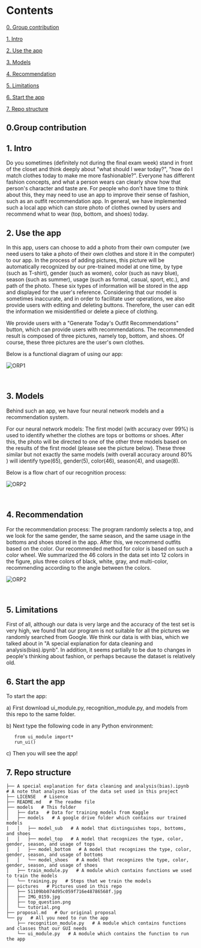 # Contents

[0. Group contribution](#0)

[1. Intro](#1)

[2. Use the app](#2)

[3. Models](#3)

[4. Recommendation](#4)

[5. Limitations](#5)

[6. Start the app](#6)

[7. Repo structure](#7)

<h2 id="0">0.Group contribution</h2>

<h2 id="1">1. Intro</h2> Do you sometimes (definitely not during the final exam week) stand in front of the closet and think deeply about "what should I wear today?", "how do I match clothes today to make me more fashionable?". Everyone has different fashion concepts, and what a person wears can clearly show how that person's character and taste are. For people who don't have time to think about this, they may need to use an app to improve their sense of fashion, such as an outfit recommendation app. In general, we have implemented such a local app which can store photo of clothes owned by users and recommend what to wear (top, bottom, and shoes) today.

<br>
<h2 id="2">2. Use the app</h2> In this app, users can choose to add a photo from their own computer (we need users to take a photo of their own clothes and store it in the computer) to our app. In the process of adding pictures, this picture will be automatically recognized by our pre-trained model at one time, by type (such as T-shirt), gender (such as women), color (such as navy blue), season (such as summer), usage (such as formal, casual, sport, etc.), and path of the photo. These six types of information will be stored in the app and displayed for the user's reference. Considering that our model is sometimes inaccurate, and in order to facilitate user operations, we also provide users with editing and deleting buttons. Therefore, the user can edit the information we misidentified or delete a piece of clothing.

We provide users with a "Generate Today's Outfit Recommendations" button, which can provide users with recommendations. The recommended result is composed of three pictures, namely top, bottom, and shoes. Of course, these three pictures are the user's own clothes.

Below is a functional diagram of using our app:

![ORP1](pictures/tutorial.png)

<br>
<h2 id="3">3. Models</h2> Behind such an app, we have four neural network models and a recommendation system.

For our neural network models: The first model (with accuracy over 99%) is used to identify whether the clothes are tops or bottoms or shoes. After this, the photo will be directed to one of the other three models based on the results of the first model (please see the picture below). These three similar but not exactly the same models (with overall accuracy around 80% ) will identify type(65), gender(5), color(46), season(4), and usage(8).

Below is a flow chart of our recognition process:

![ORP2](pictures/51109bb074d95c059f716e48786568f.jpg)

<br>
<h2 id="4">4. Recommendation</h2> For the recommendation process: 
The program randomly selects a top, and we look for the same gender, the same season, and the same usage in the bottoms and shoes stored in the app. After this, we recommend outfits based on the color. Our recommended method for color is based on such a color wheel. We summarized the 46 colors in the data set into 12 colors in the figure, plus three colors of black, white, gray, and multi-color, recommending according to the angle between the colors.

![ORP2](pictures/IMG_0159.jpg)

<br>
<h2 id="5">5. Limitations</h2>
First of all, although our data is very large and the accuracy of the test set is very high, we found that our program is not suitable for all the pictures we randomly searched from Google. We think our data is with bias, which we talked about in "A special explanation for data cleaning and analysis(bias).ipynb". In addition, it seems partially to be due to changes in people's thinking about fashion, or perhaps because the dataset is relatively old. 


<br>
<h2 id="6">6. Start the app</h2>

To start the app: 

a) First download ui_module.py, recognition_module.py, and models from this repo to the same folder. 

b) Next type the following code in any Python environment:
```
   from ui_module import*
   run_ui()    
```   

c) Then you will see the app!


<h2 id="7">7. Repo structure</h2>

```
├── A special explanation for data cleaning and analysis(bias).ipynb   # A note that analyzes bias of the data set used in this project
├── LICENSE   # Lisence
├── README.md   # The readme file
├── models   # This folder 
│   ├── data   # Data for training models from Kaggle
│   ├── models   # A google drive folder which contains our trained models
|   │   ├── model_sub   # A model that distinguishes tops, bottoms, and shoes
|   │   ├── model_top   # A model that recognizes the type, color, gender, season, and usage of tops
|   │   ├── model_bottom   # A model that recognizes the type, color, gender, season, and usage of bottoms
|   │   └── model_shoes   # A model that recognizes the type, color, gender, season, and usage of shoes
│   ├── train_module.py   # A module which contains functions we used to train the models
│   └── training.py   # Steps that we train the models
├── pictures   # Pictures used in this repo
│   ├── 51109bb074d95c059f716e48786568f.jpg   
│   ├── IMG_0159.jpg   
│   ├── top_question.png   
│   └── tutorial.png   
├── proposal.md   # Our original proposal
└── py   # All you need to run the app
    ├── recognition_module.py   # A module which contains functions and classes that our GUI needs
    └── ui_module.py   # A module which contains the function to run the app
```

